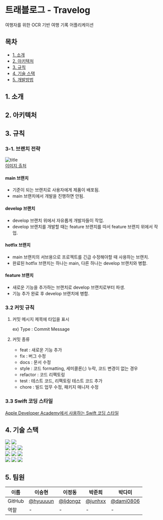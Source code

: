 # 트래블로그 - Travelog

여행자를 위한 OCR 기반 여행 기록 어플리케이션

## 목차
  - [1. 소개](#1-소개)
  - [2. 아키텍처](#2-아키텍처)
  - [3. 규칙](#3-규칙)
  - [4. 기술 스택](#4-기술-스택)
  - [5. 개발방법](#5-팀원)

## 1. 소개

## 2. 아키텍처

## 3. 규칙

### 3-1. 브랜치 전략
![title](https://media.vlpt.us/images/yejine2/post/e6833c35-f4ff-493a-b5a2-b4cd82f91f13/git-flow.png)   
[이미지 출처](https://www.campingcoder.com/2018/04/how-to-use-git-flow/)

#### main 브랜치
- 기준이 되는 브랜치로 사용자에게 제품이 배포됨.
- main 브랜치에서 개발을 진행하면 안됨.

#### develop 브랜치
- develop 브랜치 위에서 자유롭게 개발자들이 작업. 
- develop 브랜치를 개발할 때는 feature 브랜치를 따서 feature 브랜치 위에서 작업.

#### hotfix 브랜치
- main 브랜치의 서브용으로 프로젝트를 긴급 수정해야할 때 사용하는 브랜치.
- 완료된 hotfix 브랜치는 하나는 main, 다른 하나는 develop 브랜치와 병합.

#### feature 브랜치
- 새로운 기능을 추가하는 브랜치로 develop 브랜치로부터 파생.
- 기능 추가 완료 후 develop 브랜치에 병합.

### 3.2 커밋 규칙
1) 커밋 메시지 제목에 타입을 표시

    ex) Type : Commit Message

2) 커밋 종류
    - feat 	: 새로운 기능 추가
    - fix 		: 버그 수정
    - docs 	: 문서 수정
    - style 	: 코드 formatting, 세미콜론(;) 누락, 코드 변경이 없는 경우
    - refactor : 코드 리팩토링
    - test 	: 테스트 코드, 리팩토링 테스트 코드 추가
    - chore 	: 빌드 업무 수정, 패키지 매니저 수정

### 3.3 Swift 코딩 스타일
[Apple Developer Academy에서 사용하는 Swift 코딩 스타일](https://github.com/DeveloperAcademy-POSTECH/swift-style-guide)

## 4. 기술 스택


<img src="https://img.shields.io/badge/Swift-F05138?style=for-the-badge&logo=Swift&logoColor=white"> <img src="https://img.shields.io/badge/Python-3776AB?style=for-the-badge&logo=Python&logoColor=white"> <br>
<img src="https://img.shields.io/badge/Flask-000000?style=for-the-badge&logo=Flask&logoColor=white"> <img src="https://img.shields.io/badge/Mysql-4479A1?style=for-the-badge&logo=Mysql&logoColor=white"> <img src="https://img.shields.io/badge/Firebase-FFCA28?style=for-the-badge&logo=Firebase&logoColor=white"> <br>
<img src="https://img.shields.io/badge/AWS-232F3E?style=for-the-badge&logo=Amazon AWS&logoColor=white"> <img src="https://img.shields.io/badge/Docker-2496ED?style=for-the-badge&logo=Docker&logoColor=white"> <img src="https://img.shields.io/badge/Jenkins-D24939?style=for-the-badge&logo=Jenkins&logoColor=white"> <br> <img src="https://img.shields.io/badge/Jira-0052CC?style=for-the-badge&logo=Jira&logoColor=white"> <img src="https://img.shields.io/badge/Figma-F24E1E?style=for-the-badge&logo=Figma&logoColor=white"> <img src="https://img.shields.io/badge/Slack-4A154B?style=for-the-badge&logo=Slack&logoColor=white"> 

## 5. 팀원 
| 이름 | 이승현 | 이정동 | 박준희 | 박다미 |
| --- | --- | --- | --- | --- |
| GitHub | [@hyuuuun](https://github.com/hyuuuun) | [@ljdongz](https://github.com/ljdongz) | [@junhxx](https://github.com/junhxx) | [@dami0806](https://github.com/dami0806) |
| 역할 | - | - | - | - |

